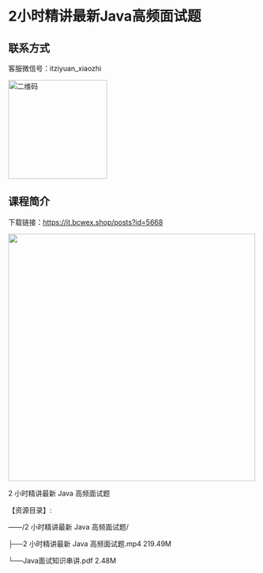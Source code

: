 # 2小时精讲最新Java高频面试题

## 联系方式

客服微信号：itziyuan_xiaozhi

<img src="https://ziyuanyun.oss-cn-guangzhou.aliyuncs.com/common/20240614073449/666b82192834a.jpg" width="200" height="200" alt="二维码">

## 课程简介

下载链接：https://it.bcwex.shop/posts?id=5668

<img src="https://ziyuanyun.oss-cn-guangzhou.aliyuncs.com/yun/20241201164013/674c20ed89358.jpg" width="500" alt="">

  2 小时精讲最新 Java 高频面试题



 【资源目录】:

 ——/2 小时精讲最新 Java 高频面试题/

 ├──2 小时精讲最新 Java 高频面试题.mp4 219.49M

 └──Java面试知识串讲.pdf 2.48M

 &nbsp;

  